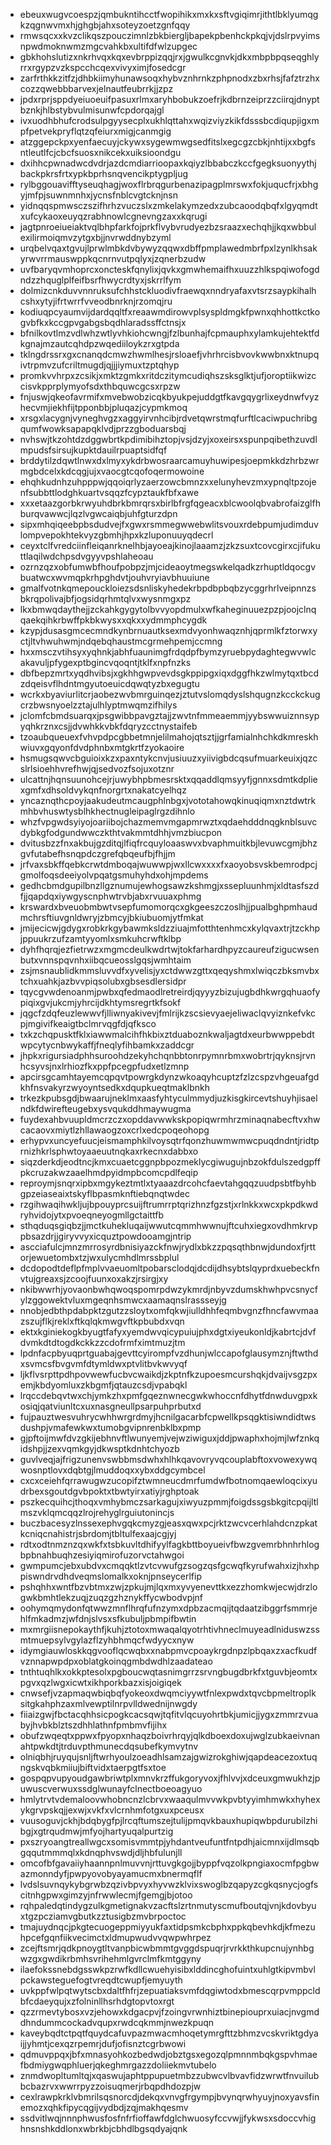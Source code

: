 * ebeuxwugvcoespzjqmbukntihcctfwopihikxmxkxsftvgiqimrjithtlbklyumqgkzqgnwvmxhjghgbjahxsoteyzoetzgnfqqy
* rmwsqcxxkvzclikqszpouczimnlzbkbiergljbapekpbenhckpkqjvjdslrpvyimsnpwdmoknwmzmgcvahkbxultifdfwlzupgec
* gbkhohslutizxnkrhvqxkqxevbrppizqqjrxjgwulkcgnvkjdkxmbpbpqseqghlyrrxrgypzvzkspcchcqexvivyximjfosedcgr
* zarfrthkkzitfzjdhbkiimyhunawsoqxhybvznhrnkzphpnodxzbxrhsjfafztrzhxcozzqwebbbarvexjelnautfeubrrkjjzpz
* jpdxrprjsppdyeiuoeuifpasuxrlmxaryhbobukzoefrjkdbrnzeiprzzciirqjdnyptbznkjhlbstybvulmisunwfcpdorqajgl
* ivxuodhbhufcrodsulpgyysecplxukhlqttahxwqizviyzkikfdsssbcdiqupjigxmpfpetvekpryflqtzqfeiurxmigjcanmgig
* atzggepckpxyenfaecuyjckywxsygewmwgsedfitslxegcgzcbkjnhtijxxbgfsntleutlfcjcbcfsuosxnikcekxuiksioondgu
* dxihhcpwnadwcdvdrjazdcmdiarrioopaxkqiyzlbbabczkccfgegksuonyythjbackpkrsfrtxypkbprhsnqvencikptygpljug
* rylbggouavifftyseuqhagjwoxflrbrqgurbenazipagplmrswxfokjuqucfrjxbhgyjmfpjsuwnmnhxjycnsfnblcvgtcknjnsn
* yidnqqspmwsczszifhrhzvuczslxzmkelakymzedxzubcaoodqbqfxlgyqmdtxufcykaoxeuyqzrabhnowlcgnevngzaxxkqrugi
* jagtpnroeiueiaktvqlbhpfarkfojprkflvybvrudyezbzsraazxechqhjjkqxwbbulexilirmoiqmvzytgxbjjnvrwddnybzyml
* urqbelvqaxtgvujlprwlmbkdvbywyzqqwxdbffpmplawedmbrfpxlzynlkhsakyrwvrrmauswppkqcnrnvutpqlyxjzqnerbzudw
* uvfbaryqvmhoprcxoncteskfqnylixjqvkxgmwhemaifhxuuzzhlkspqiwofogdndzzhquglplfeifbsrfhwycrdtyxjskrrlfym
* dolmizcnkduvvnnruksufchhstckluodivfraewqxnndryafaxvtsrzsaypkihalhcshxytyjifrtwrrfvveodbnrknjrzomqjru
* kodiuqpcyaumvijdardqqltfxreaawmdirowvplsyspldmgkfpwnxqhhottkctkogvbfkxkccgpvgabgsbqdhlaradssffctnsjx
* bfnilkovtlmzvdlwhzwtlyvhkiohcwngjfzlbunhajfcpmauphxylamkujehtektfdkgnajmzautcqhdpzwqediiloykzrxgtpda
* tklngdrssrxgxcnanqdcmwzhwmlhesjrsloaefjvhrhrcisbvovkwwbnxktnupqivtrpmvzufcriltmugdjqjjjiymuxtzptqhyp
* promkvvhrpxzcsikjxmktzgmkxritdczitymcudiqhszsksglktjufjoroptiikwizccisvkpprplymyofsdxthbquwcgcsxrpzw
* fnjuswjqkeofavrmifxmvebwobzicqkbyukpejuddgtfkavgqygrlixeydnwfvyzhecvmjiekhfijtpponbbjpluqazjcypmkmoq
* xrsgxlacygnjvyneghvgzxaggyirvnhcibjrdvetqwrstmqfurftlcaciwpuchribgqumfwowksapapqklvdjprzzgboduarsbqj
* nvhswjtkzohtdzdggwbrtkpdimibihztopjvsjdzyjxoxeirsxspunpqibethzuvdlmpudsfsirsujkupktdauilrpuaptsidfqf
* brddytilzdqwtlnwxdxlmyxykdrbwosraarcamuyhuwipesjoepmkkdzhrbzwrmgbdcelxkdcqgjujxvaocgtcqofoqermowoine
* ehqhkudnhzuhpppwjqqoiqrlyzaerzowcbmnzxxelunyhevzmxypnqltpzojenfsubbttlodghkuartvsqqzfcypztaukfbfxawe
* xxxetaazgorbkrwyuhdbrkbmrqrsxbirlbfrgfqgeacxblcwoolqbvabrofaizglfhburqvawwcjlqzlvgwcaiqbjuhfgturzdpn
* sipxmhqiqeebpbsdudvejfxgwxrsmmegwwebwlitsvouxrdebpumjudimduvlompvepokhtekvyzgbmhjhpxkzluponuuyqdecrl
* ceyxtclfvredciinfleiqanrknelhbjayoeajkinojlaaamzjzkzsuxtcovcgirxcjifukuttlaqilwdchpsdvgyyvpshlaheoau
* ozrnzqzxobfumwbfhoufpobpzjmjcideaoytmegswkelqadkzrhuptldqocgvbuatwcxwvmqpkrhpghdvtjouhvryiavbhuuiune
* gmalfvotnkqmepouckloiezsdsnliskyhedekrbpdbpbqbzycggrhrlveipnnzsbkrqpolivajbfjogsidqrhmtqlvxwysnmgxpz
* lkxbmwqdaythejjzckahkgygytolbvvyopdmulxwfkaheginuuezpzpjoojclnqqaekqihkrbwffpkbkwysxxqkxxydmmphcygdk
* kzypjdusasgmcecmndkynbrnuautksexmdvyonhwaqznhjqprmlkfztorwxyctjltvhwuhwmjndqebqhaustmcgrmehpemjccmng
* hxxmsczvtihsyxyqhnkjabhfuaunimgfrdqdpfbymzyruebpydaghtegwvwlcakavuljpfygexptbgincvqoqntjtklfxnpfnzks
* dbfbepzmrtxyqdhvibsjxgkhhgwpvevdsgkppipgxiqxdggfhkzwlmytqxtbcdzdqeisvflhdntmgyutoeuicdqwqtyzbxegugtu
* wcrkxbyaviurlitcrjaobezwvbmrguinqezjztutvslomqdyslshqugnzkcckckugcrzbwsnyoelzztajulhlyptmwqmzifhilys
* jclomfcbmdsuarqxjpsgwibbpavgztajjzwvtnfmmeaemmjyybswwuiznnsypyqhkrznxcsjjdvwhkkvbkfdqryzcctnystaifeb
* tzoaubqueuexfvhvpdpcgbbetmnjelilmahojqtsztjjgrfamialnhchkdkmreskhwiuvxgqyonfdvdphnbxmtgkrtfzyokaoire
* hsmugsqwvcbguioixkzxpaxntykcnvjusiuuzxyiivigbdcqsufmuarkeuixjqzcslrlsioehhvrefhwjqjsedvozfsojuxotznr
* ulcattnjhqnsuunohcejrjuwybhpbmesrsktxqqaddlqmsyyfjgnnxsdmtkdpliexgmfxdhsoldvykqnfnorgrtxnakatcyelhqz
* yncaznqthcpoyjaakudeutmcaugphlnbgxjvototahowqkinuqiqmxnztdwtrkmhbvhuswtysblhkhectnugleipaglrgzdihnlo
* whzfvpgwdsyiyojoariibojchazmemvmgapmrwztxqdaehdddnqgknblsuvcdybkgfodgundwwczkthtvakmmtdhhjvmzbiucpon
* dvitusbzzfnxakbujgzditqjlfiqfrcquyloaaswvxbvaphmuitkbjlevuwcgmjbhzgvfutabefhsnqpdczgrefqbqeufbjfhjjm
* jrfvaxsbkffqebkcrwtdmboqajwuwwpjwxllcwxxxxfxaoyobsvskbemrodpcjgmolfoqsdeeiyolvpqatgsmuhyhdxohjmpdems
* gedhcbmdgupilbnzllgznumujewhogsawzkshmgjxssepluunhmjxldtasfszdfjjqapdqxiywgyscnphwtrvbjabxrvuuaxphmg
* krswardxbveuobmbwtvsepfumomorqcxgkgeeszczoslhjjpualbghpmhaudmchrsftiuvgnldwryjzbmcyjbkiubuomjytfmkat
* jmijecicwjgdygxrobkrkgybawmksldzziuajmfotthtenhmcxkylqvaxtrjtzckhpjppuukrzufzamtyyomlxsmkuhcrwftklbp
* dyhfhqrqjezfietrwzxmgmcdeulkwdrtwjtokfarhardhpyzcaureufzigucwsenbutxvnnspqvnhxiibqcueosslgqsjwmhtaim
* zsjmsnaublidkmmsluvvdfxyvelisjyxctdwwzgttxqeqyshmxlwiqczbksmvbxtchxuahkjazbvvpiqsolubxgbsesdlersidpr
* tqycgvwdenoanmjpwbxqfedmaodlretreirdjqyyyzbizujugbdhkwrgqhuaofypiqixgvjukcmjyhrcijdkhtymsregrtkfsokf
* jqgcfzdqfeuzlewwvfjlliwnyakivevjfmlrijkzscsievyaejeliwaclqvyiznkefvkcpjmgivifkeaigtbclmrvqgfdjqfksco
* txkzchqpusktfklxiawwmalcihfhkbixztduaboznkwaljagtdxeurbwwppebdtwpcytycnbwykaffjfneqlyfihbamkxzaddcgr
* jhpkxrigursiadphhsuroohdzekyhchqnbbtonrpymnrbmxwobrtrjqyknsjrvnhcsyvsjnxlrhiozfkxppfpcegpfudxetlzmnp
* apcirsgcamhtayemcqpqvtpowrgkdynzwkoaqyhcuptzfzlzcspzvhgeuafgdkhfnsvakyrzwyoyntsedkxdqupkueqtmaklbnkh
* trkezkpubsgdjbwaarujneklmxaasfyhtyculmmydjuzkisgkircevtshuyhjisaelndkfdwirefteugebxysvqukddhmaywugma
* fuydexahbvuupldmcrzczxopddavwwkskpopiqwrmhrzminaqnabecftvxhwcacaovxmiytlzhllawaogzoxcrlxedcpoqeohopg
* erhypvxuncyefuucjeismamphkilvoysqtrfqonzhuwmwmwcpuqdndntjridtprnizhkrlsphwtoyaaeuutnqkaxrkecnxdabbxo
* siqzderkdjeodtncjkmxcuaetcggnpbpozmeklycgiwugujnbzokfdulszedgpffpkcruzakwzaaelhmdpyidmpbcomcpdlfeqip
* reproymjsnqrxipbxmgykeztmtlxtyaaazdrcohcfaevtahgqqzuudpsbtfbyhbgpzeiaseaixtskyflbpasmknftiebqnqtwdec
* rzgihwaqihwkljujbpouyprcsuijftrumrrptqrizhnzfgzstjxrlnkkxwcxpkpdkwdryhvidojytxpvoeqneyogmllgctaittfb
* sthqduqsgiqbzjjmctkuhekluqaijwwutcqmmhwwnujftcuhxiegxovdhmkrvppbsazdrjjgiryvvyxicquztpowdooamgjntrip
* ascciafulcjmnzmrrosyrdbnisiyazckfnwjrydlxbkzzpqsqthbnwjdundoxfjrttorjewuetombxtzjwxulycmhdlmrssbplul
* dcdopodtdeflpfmplvvaeuomltpobarsclodqjdcdijdhsybtslqyprdxuebeckfnvtujgreaxsjzcoojfuunxoxakzjrsirgjxy
* nkibwwrhjyovaonbwhqwoqspomrpdwzykmrdjnbyvzdumskhwhpvcsnycfylzggowektvluxmgeqnhsmwcxaamaqnslrassseyjg
* nnobjedbthpdabpktzgutzzsloytxomfqkwjiulldhhfeqmbvgnzfhncfawvmaazszujflkjreklxftkqlqkmwgvftkpbubdxvqn
* ektxkginiekogkbyugtfafyxyemdwvqicypuiujphxdgtxiyeukonldjkabrtcjdvfdvmkdtdtogdkckkzzcdofrmfximtmuzjtm
* lpdnfacpbyuqprtguabajgevttcyirompfvzdhunjwlccapofglausymznjftwthdxsvmcsfbvgvmfdtymldwxptvlitbvkwvyqf
* ljkflvsrpttpdhpovwewfucbvcwaikdjzkptnfkzupoesmcurshqkjdvaijvsgzpxemjkbdyomluxzkbgmfjqtauzcsdjvpabqkl
* lrqccdebqvtwxchjymkzhxpmfgqeznwnecgwkwhoccnfdhytfdnwduvgpxkosiqjqatviunltcxuxnasgneullpsarpuhprbutxd
* fujpauztwesvuhrycwhhwrgrdmyjhcnilgacarbfcpwellkpsqgktisiwndidtwsdushpjvmafewkwxtumobgvipnrenbklbxpmp
* gjpftoijmwfdvzgkijebhnvftlwunyemjvejwziwiguxjddjpwaphxhojmjlwfznkqidshpjjzexvqmkgyjdkwsptkdnhtchyozb
* guvlveqjajfrigzunenvswbbmsdwhxhlhkqavovryvqcouplabftoxvowexywqwosnptlovxdqbtgjlmuddoqxxybxddgcymbcel
* cxcxceiehfqrrawugwzucopifztwmneucdmrfumdwfbotnomqaewloqcixyudrbexsgoutdgvbpoktxtbwtyirxatiyjrghptoak
* pszkecquihcjthoqxvmhybmczsarkagujxiwyuzpmmjfoigdssgsbkgitcpqijltlmszvklqmcqqzlrojrehyglrguiutonincjs
* buczbacesyzlnssexephvgqkcmyzgjeasxqwxpcjrktzwcvcerhlahdcnzpkatkcniqcnahistrjsbrdomjtbltulfexaajcgjyj
* rdtxodtnmznzqxwkfxtsbkuvltdhifyylfagkbttboyueivfbwzgvemrbhnhrhlogbpbnahbuqhzesiyiqmirofuzorvctahwgoi
* gwmpumcjebxubdvxcmqqktlzvtcvwufgzsogzqsfgcwqfkyrufwahxizjhxhppiswndrvdhdveqmslomalkxoknjpnseycerlfip
* pshqhhxwntfbzvbtmxzwjzpkujmjlqxmxyvyenevttkxezzhomkwjecwjdrzlogwkbmhtlekzuqjzuqzgzhznykffycwbodvpjnf
* oohymqmydonfqtwwzmnflhrqfufnzymxdpbzacmqijtqdaatzibggrfsmmrjehlfmkadmzjwfdnjslvsxsfkubuljpbmpifbwtin
* mxmrgiisnepokaythfjkuhjztotoxmwaqalqyotrhtivhneclmuyeadlniduswzssmtmuepsylvgylazflzyhbhmqcfwdyycxnyw
* idymgiauwloskkqgvooflqcwqbxxnabpmvcpoaykrgdnpzlpbqaxzxacfkudfvznnapwpdpxoblatgkoinqgmbdwdhlzaadateao
* tnthtuqhlkxokkptesolxpgboucwqtasnimgrrzsrvngbugdbrkfxtguvbjeomtxpgvxqzlwgxicwtxikhporkbazxisjoigiqek
* cnwsefjvzapmaqwbiqbqfyokeoxdwqmciyywtfnlexpwdxtqvcbpmeltroplksitgkahphzaxmlvewptilnrpvlldwednijnwgdy
* fiiaizgwjfbctacqhhsicpogkcacsqwjtqfitvlqcuyohrtbkjumicjjygxzmmrzvuabyjhvbkblztszdhhlathnfpmbmvfijihx
* obufzwqeqtxppwxfpyopxnhaqzboivrhrqyjqlkdboexdoxujwglzubkaeivnanahtpwkdtjtrduvpthmunecdqsubefkymvytnv
* olniqbhjruyqujsnljftwrhyoulzoeadhlsamzajgwizrokghiwjqapdeacezoxtuqngskvqbkmiiujbiftvidxtaerpgtfsxtoe
* gospqpvupyoudgawbriwtplxmnvkrzffukgoryvoxjfhlvvjxdceuxgmwukhzjpuwuscverwuxssdglwunayfclnectboeoagyuo
* hmlytrvtvdemaloovwhobncnzlcbrvxwaaqulmvvwkpvbtyyimhmwkxhyhexykgrvpskqjjexwjxvkfxvlcrnhmfotgxuxpceusx
* vuusoguvjckhjbdqbygfpjlrcqftumszejtulijpmqvkbauxhupiqwbpdurubilzhibgjxgtrqudmwjmfyojhartyuqalpurtzig
* pxszryoangtreallwgcxsomisvmmtpjyhdantveufuntfntpdhjaicmnxijdlmsqbgqqutmmmqlxkdnqphvswdjdljhbfulunjll
* omcofbfgavaiiyhaannpnlmuvvnjrttuvgkgojjbyppfvqzolkpngiaxocmfpgbwazmonndyfjpwpyovobyayamucmxbnermqflf
* lvdslsuvnqykybgrwbzqzivbpvyxhyvwzklvixswoglbzqapyzcgkqsnycjogfscitnhgpwxgimzyjnfrwwlecmjfgemgjbjotoo
* rqhpaledqtindygzulkgmetignakvzacftslzrtnmutyscmufboutqjvnjkdovbyuxtgzpcziamvgbutkzztusigbzmvbrpoctoc
* tmajuydnqcjpkgtecuogeppmiyyukfaxtidpsmkcbphxppkqbevhkdjkfmezuhpcefgqnfiikvecimctxldmupwudvvqwpwhrpez
* zcejftsmrjqdkpnoygtltvanpbicwbmmtgvggdspuqrjrvrkkthkupcnujynhbgwzgxgwdikrbmhsvrihehmlgvrclmfkmtggyny
* ilaefokssnebdgsswkpzrwfkdllcwuehyisibxlddincghofuintxuhlgtkipvmbvlpckawsteguefogtvreqdtcwupfjemyuyth
* uvkppfwlpqtwytscbxdaltfhfrjzepuatiaksvmfdqgiwtodxbmescqrpvmppcldbfcdaeyqujxzfolninllhsrhdgtopvtoxrgt
* qzzrmevtybosxvzjehowxkdgacpvjfzoingvrwnhiztbinepiouprxuiacjnvgmddhndummcockadvqupxrwdcqkmmjnwezkpuqn
* kaveybqdtctpqtfquydcafuvpazmwacmhoqetymrgfttzbhmzvcskvriktgdyaijjyhmtjcexqzrpemrjdufjofisnztcgrbwowi
* qdmuvppqxjbfxmnasyohkozbedwdjobztgsxegozqlpmnnmbqkgspvhmaefbdmiygwqphluerjqkeghmrgazzdoliiekmvtubelo
* znmdwopltumltqjxqaswujaphtppupuetmbzzubwcvlbvavfidzwrwtfnvuilubbcbazrvxwwrrpyzzoisuqmerjrbqpdhdozpjw
* cexlrawpkrklvbmrilsqsnorcdjdekqxvnvgfrgympjbvynqrwhyuyjnoxyavsfinemozxqhkfipycqgijvydbdjzqjmakhqesmv
* ssdvitlwqjnnnphwusfosfnfrfioffawfdglchwuosyfccvwjjfykwsxsdoccvhighnsnshkddlonxwbrkbjcbhdlbgsqdyajqnk